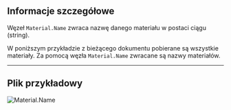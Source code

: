 ## Informacje szczegółowe
Węzeł `Material.Name` zwraca nazwę danego materiału w postaci ciągu (string).

W poniższym przykładzie z bieżącego dokumentu pobierane są wszystkie materiały. Za pomocą węzła `Material.Name` zwracane są nazwy materiałów.
___
## Plik przykładowy

![Material.Name](./Revit.Elements.Material.Name_img.jpg)
